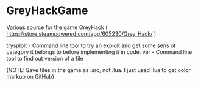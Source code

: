 # GreyHackGame
Various source for the game GreyHack ( https://store.steampowered.com/app/605230/Grey_Hack/ )

trysploit - Command line tool to try an exploit and get some sens of category it belongs to before implementing it in code.
ver       - Command line tool to find out version of a file

(NOTE: Save files in the game as .src, not .lua. I just used .lua to get color markup on GitHub)
